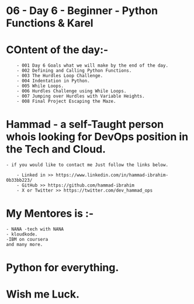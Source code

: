 # 06 - Day 6 - Beginner - Python Functions & Karel
# COntent of the day:-
        - 001 Day 6 Goals what we will make by the end of the day.
        - 002 Defining and Calling Python Functions.
        - 003 The Hurdles Loop Challenge.
        - 004 Indentation in Python.
        - 005 While Loops.
        - 006 Hurdles Challenge using While Loops.
        - 007 Jumping over Hurdles with Variable Heights.
        - 008 Final Project Escaping the Maze.

# Hammad - a self-Taught person whois looking for DevOps position in the Tech and Cloud. 
    - if you would like to contact me Just follow the links below.
     
        - Linked in >> https://www.linkedin.com/in/hammad-ibrahim-0b33bb223/
        - GitHub >> https://github.com/hammad-ibrahim
        - X or Twitter >> https://twitter.com/dev_hammad_ops 
# My Mentores is :-
    - NANA -tech with NANA
    - kloudkode.
    -IBM on coursera
    and many more.


# Python for everything.
# Wish me Luck.
